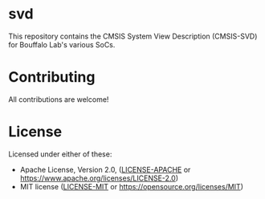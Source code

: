 # svd

This repository contains the CMSIS System View Description (CMSIS-SVD) for
Bouffalo Lab's various SoCs.

# Contributing

All contributions are welcome!

# License

Licensed under either of these:

* Apache License, Version 2.0, ([LICENSE-APACHE](LICENSE-APACHE) or
  https://www.apache.org/licenses/LICENSE-2.0)
* MIT license ([LICENSE-MIT](LICENSE-MIT) or
  https://opensource.org/licenses/MIT)
